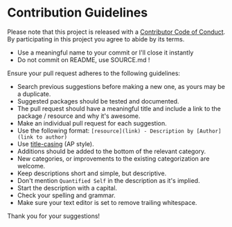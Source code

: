 # Contribution Guidelines

Please note that this project is released with a [Contributor Code of Conduct](https://github.com/spring-projects/spring-framework/blob/master/CODE_OF_CONDUCT.adoc). By participating in this project you agree to abide by its terms.

- Use a meaningful name to your commit or I'll close it instantly
- Do not commit on README, use SOURCE.md !

Ensure your pull request adheres to the following guidelines:

- Search previous suggestions before making a new one, as yours may be a duplicate.
- Suggested packages should be tested and documented.
- The pull request should have a meaningful title and include a link to the package / resource and why it's awesome.
- Make an individual pull request for each suggestion.
- Use the following format: `[resource](link) - Description by [Author](link to author)`
- Use [title-casing](http://titlecapitalization.com) (AP style).
- Additions should be added to the bottom of the relevant category.
- New categories, or improvements to the existing categorization are welcome.
- Keep descriptions short and simple, but descriptive.
- Don't mention `Quantified Self` in the description as it's implied.
- Start the description with a capital.
- Check your spelling and grammar.
- Make sure your text editor is set to remove trailing whitespace.

Thank you for your suggestions!

